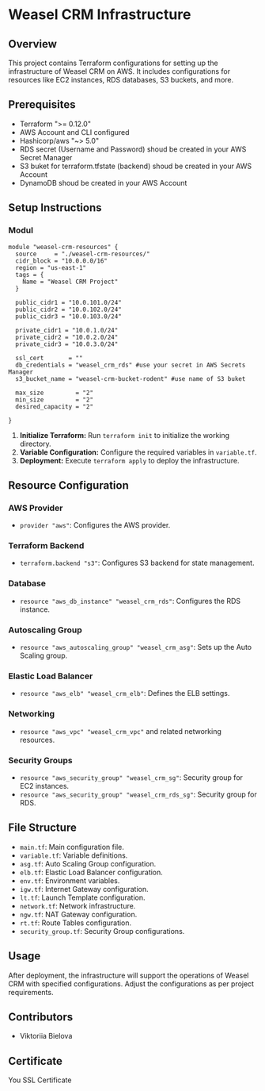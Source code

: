 # Weasel CRM Infrastructure

## Overview
This project contains Terraform configurations for setting up the infrastructure of Weasel CRM on AWS. It includes configurations for resources like EC2 instances, RDS databases, S3 buckets, and more.

## Prerequisites
- Terraform ">= 0.12.0"
- AWS Account and CLI configured
- Hashicorp/aws "~> 5.0"
- RDS secret (Username and Password) shoud be created in your AWS Secret Manager
- S3 buket for terraform.tfstate (backend) shoud be created in your AWS Account
- DynamoDB shoud be created in your AWS Account

## Setup Instructions
### Modul
```
module "weasel-crm-resources" {
  source     = "./weasel-crm-resources/"
  cidr_block = "10.0.0.0/16"
  region = "us-east-1"
  tags = {
    Name = "Weasel CRM Project"
  }

  public_cidr1 = "10.0.101.0/24"
  public_cidr2 = "10.0.102.0/24"
  public_cidr3 = "10.0.103.0/24"

  private_cidr1 = "10.0.1.0/24"
  private_cidr2 = "10.0.2.0/24"
  private_cidr3 = "10.0.3.0/24"

  ssl_cert       = ""
  db_credentials = "weasel_crm_rds" #use your secret in AWS Secrets Manager
  s3_bucket_name = "weasel-crm-bucket-rodent" #use name of S3 buket

  max_size         = "2"
  min_size         = "2"
  desired_capacity = "2"
  
}
```
1. **Initialize Terraform:** Run `terraform init` to initialize the working directory.
2. **Variable Configuration:** Configure the required variables in `variable.tf`.
3. **Deployment:** Execute `terraform apply` to deploy the infrastructure.

## Resource Configuration
### AWS Provider
- `provider "aws"`: Configures the AWS provider.

### Terraform Backend
- `terraform.backend "s3"`: Configures S3 backend for state management.

### Database
- `resource "aws_db_instance" "weasel_crm_rds"`: Configures the RDS instance.

### Autoscaling Group
- `resource "aws_autoscaling_group" "weasel_crm_asg"`: Sets up the Auto Scaling group.

### Elastic Load Balancer
- `resource "aws_elb" "weasel_crm_elb"`: Defines the ELB settings.

### Networking
- `resource "aws_vpc" "weasel_crm_vpc"` and related networking resources.

### Security Groups
- `resource "aws_security_group" "weasel_crm_sg"`: Security group for EC2 instances.
- `resource "aws_security_group" "weasel_crm_rds_sg"`: Security group for RDS.

## File Structure
- `main.tf`: Main configuration file.
- `variable.tf`: Variable definitions.
- `asg.tf`: Auto Scaling Group configuration.
- `elb.tf`: Elastic Load Balancer configuration.
- `env.tf`: Environment variables.
- `igw.tf`: Internet Gateway configuration.
- `lt.tf`: Launch Template configuration.
- `network.tf`: Network infrastructure.
- `ngw.tf`: NAT Gateway configuration.
- `rt.tf`: Route Tables configuration.
- `security_group.tf`: Security Group configurations.

## Usage
After deployment, the infrastructure will support the operations of Weasel CRM with specified configurations. Adjust the configurations as per project requirements.

## Contributors
- Viktoriia Bielova

## Certificate
You SSL Certificate 
